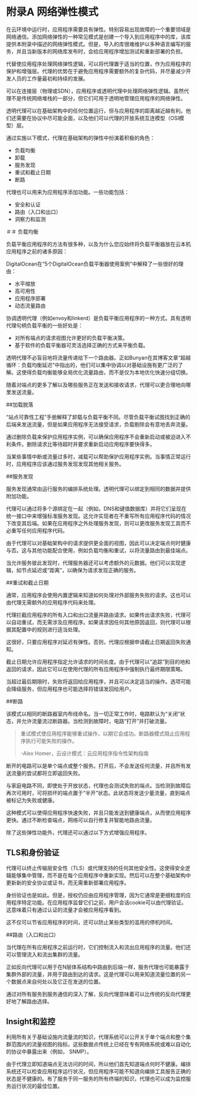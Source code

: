 # 附录A 网络弹性模式

在云环境中运行时，应用程序需要具有弹性。特别容易出现故障的一个重要领域是网络通信。添加网络弹性的一种常见模式是创建一个导入到应用程序中的库，该库提供本附录中描述的网络弹性模式。但是，导入的库很难维护以多种语言编写的服务，并且当新版本的网络库发布时，会给应用程序增加测试和重新部署的负担。

代替使应用程序处理网络弹性逻辑，可以将代理置于适当的位置，作为应用程序的保护和增强层。代理的优势在于避免应用程序需要额外的复杂代码，并尽量减少开发人员的工作量最初和持续的发展。

可以在连接层（物理或SDN），应用程序或透明代理中处理网络弹性逻辑。虽然代理不是传统网络堆栈的一部分，但它们可用于透明地管理应用程序的网络弹性。

透明代理可以在基础架构中的任何位置运行，但与应用程序的距离越近越有利。他们还需要在协议中尽可能全面，以及他们可以代理的开放系统互连模型（OSI模型）层。

通过实施以下模式，代理在基础架构的弹性中扮演着积极的角色：

- 负载均衡
 - 卸载
 - 服务发现
 - 重试和截止日期
 - 断路

代理也可以用来为应用程序添加功能。一些功能包括：

 - 安全和认证
 - 路由（入口和出口）
 - 洞察力和监测

＃＃ 负载均衡

负载平衡应用程序的方法有很多种，以及为什么您应始终将负载平衡器放在云本机应用程序之前的诸多原因：

DigitalOcean在“5个DigitalOcean负载平衡器使用案例”中解释了一些很好的理由：

 - 水平缩放
- 高可用性
 - 应用程序部署
 - 动态流量路由

协调透明代理（例如envoy和linkerd）是负载平衡应用程序的一种方式。具有透明代理句柄负载平衡的一些好处是：

 - 对所有端点的请求视图允许更好的负载平衡决策。
 - 基于软件的负载平衡器可灵活选择正确的方式来平衡负载。

透明代理不必盲目地将流量传递给下一个路由器。正如Bunyan在其博客文章“超越循环：负载均衡延迟”中指出的，他们可以集中协调以对基础设施有更广泛的了解。这使得负载均衡能够全局优化流量路由，而不是仅为本地优化快速分组切换。

随着对端点的更多了解以及哪些服务正在发送和接收请求，代理可以更合理地向哪里发送流量。

##加载脱落

“站点可靠性工程”手册解释了卸载与负载平衡不同。尽管负载平衡试图找到正确的后端来发送流量，但是如果应用程序无法接受请求，负载剔除会有意地丢弃流量。

通过删除负载来保护应用程序实例，可以确保应用程序不会重新启动或被迫进入不利条件。删除请求比等待超时并要求重新启动应用程序要快得多。

当某些事情中断或流量过多时，减载可以帮助保护应用程序实例。当事情正常运行时，应用程序应该通过服务发现发现其他相关服务。

##服务发现

服务发现通常由运行服务的编排系统处理。透明代理可以绑定到相同的数据并提供附加功能。

代理可以通过将多个源绑定在一起（例如，DNS和键值数据库）并将它们呈现在统一接口中来增强标准服务发现。这允许实现者在不重写所有应用程序代码的情况下改变其后端。如果在应用程序之外处理服务发现，则可以更改服务发现工具而不必重写任何应用程序代码。

由于代理可以对基础架构中的请求提供更全面的视图，因此可以决定端点何时健康与否。这与其他功能配合使用，例如负载均衡和重试，以将流量路由到最佳端点。

当允许服务彼此发现时，代理服务器还可以考虑额外的元数据。他们可以实现逻辑，如节点延迟或“距离”，以确保为请求发现正确的服务。

##重试和截止日期

通常，应用程序会使用内置逻辑来知道如何处理对外部服务失败的请求。这也可以由代理无需额外的应用程序代码来处理。

代理拦截应用程序的所有入口和出口流量并路由请求。如果传出请求失败，代理可以自动重试，而无需涉及应用程序。如果请求因任何其他原因返回，则代理可以根据其配置中的规则进行适当处理。

这很好，只要应用程序对延迟有弹性。否则，代理应根据申请截止日期返回失败通知。

截止日期允许应用程序指定允许请求的时间长度。由于代理可以“追踪”到目的地和返回的请求，因此它可以在使用代理的所有应用程序中强制执行最终期限策略。

当超过最后期限时，失败将返回给应用程序，并且可以决定适当的操作。选项可能会降级服务，但应用程序也可能选择将错误发回给用户。

##断路

该模式以相同的断路器室内布线命名。当一切正常工作时，电路默认为“关闭”状态，并允许流量流过断路器。当检测到故障时，电路“打开”并打破流量。

>重试模式使应用程序能够重试操作，以期它会成功。断路器模式阻止应用程序执行可能失败的操作。
>
> -Alex Homer，云设计模式：云应用程序指令性架构指南

断开的电路可以是单个端点或整个服务。打开后，不会发送任何流量，并且所有发送流量的尝试都将立即返回失败。

与家庭电路不同，即使处于开放状态，代理也会测试失败的端点。当检测到故障后再次可用时，可将损坏的端点置于“半开”状态。此状态将发送少量流量，直到端点被标记为失败或健康。

这种模式可以使得应用程序快速失败，并且只能发送到健康端点，从而使应用程序更快。通过不断检查端点，网络可以自行修复并智能地路由流量。

除了这些弹性功能外，代理还可以通过以下方式增强应用程序。

## TLS和身份验证

代理可以终止传输层安全性（TLS）或代理支持的任何其他安全性。这使得安全逻辑能够集中管理，而不是在每个应用程序中重新实现。然后可以在整个基础架构中更新新的安全协议或证书，而无需重新部署应用程序。

身份验证也是如此。但是，授权仍应由应用程序管理，因为它通常是更细粒度的应用程序特定功能。在应用程序监督它们之前，用户会话cookie可以由代理验证。这意味着只有通过认证的流量才会被应用程序看到。

这不仅可以节省应用程序的时间，还可以防止某些类型的滥用的停机时间。

##路由（入口和出口）

当代理在所有应用程序之前运行时，它们控制流入和流出应用程序的流量。他们还可以管理流入和流出集群的流量。

正如反向代理可以用于在N层体系结构中路由到后端一样，服务代理也可能暴露于集群外部的流量，并用于路由到达的请求。这是代理可以用来知道流量位置的另一个数据点来自何处以及它正在发送的位置。

通过对所有服务到服务通信的深入了解，反向代理意味着可以比传统的反向代理更好地了解路由选择。

## Insight和监控

利用所有关于基础设施内流量流的知识，代理系统可以公开关于单个端点和整个集群范围内的流量视图的指标。这些数据点传统上已经在专有网络系统或难以自动化的协议中暴露出来（例如， SNMP）。

由于代理立即知道端点无法访问的时间，所以他们首先知道端点何时不健康。编排系统还可以检查应用程序运行状况，但应用程序可能不知道向编排工具报告正确的状态是不健康的。有了服务于同一服务的所有终端的知识，代理也可以成为监控服务运行状况的最佳位置。

